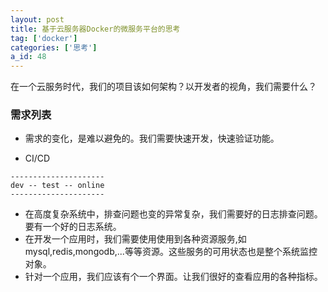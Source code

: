 ```yaml
---
layout: post
title: 基于云服务器Docker的微服务平台的思考
tag: ['docker']
categories: ['思考']
a_id: 48
---
```


在一个云服务时代，我们的项目该如何架构？以开发者的视角，我们需要什么？

### 需求列表

- 需求的变化，是难以避免的。我们需要快速开发，快速验证功能。
* CI/CD

```
---------------------
dev -- test -- online
---------------------
```

- 在高度复杂系统中，排查问题也变的异常复杂，我们需要好的日志排查问题。要有一个好的日志系统。
- 在开发一个应用时，我们需要使用使用到各种资源服务,如mysql,redis,mongodb,...等等资源。这些服务的可用状态也是整个系统监控对象。
- 针对一个应用，我们应该有个一个界面。让我们很好的查看应用的各种指标。



